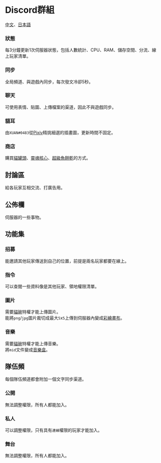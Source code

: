 # Discord群組
[中文](https://discord.gg/utTBPy6yVM)、[日本語](https://discord.gg/JfbdJQDkHA)

### 狀態
每3分鐘更新1次伺服器狀態，包括人數統計、CPU、RAM、儲存空間、分流、線上玩家清單。

### 同步
全局頻道、與遊戲內同步，每次發文冷卻5秒。

### 聊天
可使用表情、貼圖、上傳檔案的渠道，因此不與遊戲同步。

### 貓耳
由`XUAN#0483`從[Pixiv](https://www.pixiv.net/tags/猫耳/artworks?mode=safe)精挑細選的插畫圖，更新時間不固定。

### 商店
購買[貓罐頭](../item/canned_cat.md)、[靈魂核心](../item/soul_core.md)、[超級魚餅乾](../item/super_fish_cracker.md)的方式。

## 討論區
給各玩家互相交流、打廣告用。

## 公佈欄
伺服器的一些事物。

## 功能集
### 招募
能邀請其他玩家傳送到自己的位置，前提是兩名玩家都要在線上。

### 指令
可以查閱一些資料像是其他玩家、領地權限清單。

### 圖片
需要[貓碗](cat_bowl.md)特權才能上傳圖片。  
能將`png`/`jpg`圖片裁切成最大`5`x`5`上傳到伺服器內變成[彩繪畫布](../item/draw_map.md)。

### 音樂
需要[貓碗](cat_bowl.md)特權才能上傳音樂。  
將`mid`文件變成[音樂盒](../item/music_box.md)。

## 隊伍頻
每個隊伍頻道都會附加一個文字同步渠道。

### 公開
無法調整權限，所有人都能加入。

### 私人
可以調整權限，只有具有`連線`權限的玩家才能加入。

### 舞台
無法調整權限，所有人都能加入。